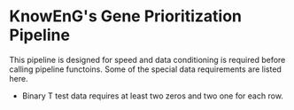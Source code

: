# KnowEnG's Gene Prioritization Pipeline
This pipeline is designed for speed and data conditioning is required before calling pipeline functoins.
Some of the special data requirements are listed here.

* Binary T test data requires at least two zeros and two one for each row.
